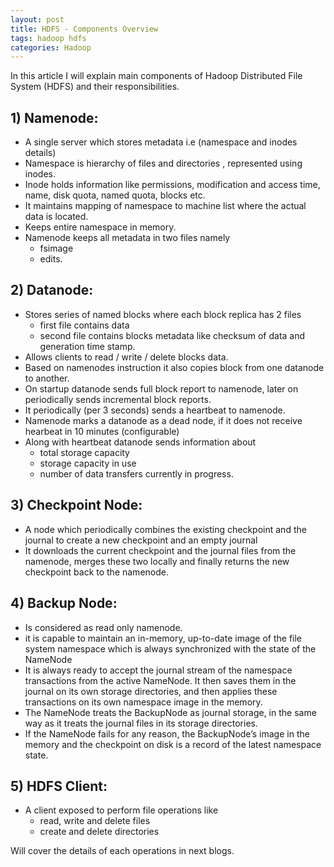 ```yaml
---
layout: post
title: HDFS - Components Overview
tags: hadoop hdfs
categories: Hadoop
---
```

<div class="toc"></div>

In this article I will explain main components of Hadoop Distributed File System (HDFS) and their responsibilities.

## 1) Namenode:

   + A single server which stores metadata i.e (namespace and inodes details)
   + Namespace is hierarchy of files and directories , represented using inodes.
   + Inode holds information like permissions, modification and access time, name, disk quota, named quota, blocks etc.
   + It maintains mapping of namespace to machine list where the actual data is located.
   + Keeps entire namespace in memory.
   + Namenode keeps all metadata in two files namely
       + fsimage
       + edits. 

## 2) Datanode:

  + Stores series of named blocks where each block replica has 2 files
  	* first file contains data
    * second file contains blocks metadata like checksum of data and generation time stamp.
  + Allows clients to read / write / delete blocks data.
  + Based on namenodes instruction it also copies block from one datanode to another.
  + On startup datanode sends full block report to namenode, later on periodically sends incremental block reports.
  + It periodically (per 3 seconds) sends a heartbeat to namenode.
  + Namenode marks a datanode as a dead node, if it does not receive hearbeat in 10 minutes (configurable)
  + Along with heartbeat datanode sends information about
       * total storage capacity
       * storage capacity in use
       * number of data transfers currently in progress.

## 3) Checkpoint Node:

  + A node which periodically combines the existing checkpoint and the journal to create a new checkpoint and an empty journal
  + It downloads the current checkpoint and the journal files from the namenode, merges these two locally and finally returns the new checkpoint back to the namenode.

## 4) Backup Node:

  + Is considered as read only namenode.
  + it is capable to maintain an in-memory, up-to-date image of the file system namespace which is always synchronized with the state of the NameNode
  + It is always ready to accept the journal stream of the namespace transactions from the active NameNode. It then saves them in the journal on its own storage directories, and then applies these transactions on its own namespace image in the memory.
  + The NameNode treats the BackupNode as journal storage, in the same way as it treats the journal files in its storage directories.
  + If the NameNode fails for any reason, the BackupNode’s image in the memory and the checkpoint on disk is a record of the latest namespace state.

## 5) HDFS Client:

  + A client exposed to perform file operations like
     *  read, write and delete files
     *  create and delete directories

Will cover the details of each operations in next blogs.